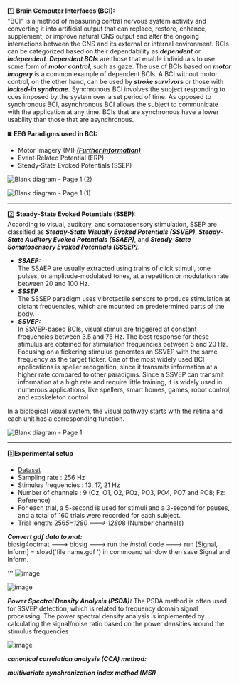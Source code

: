 :one: **Brain Computer Interfaces (BCI):**<br/>
"BCI" is a method of measuring central nervous system activity and converting it into artificial output that can replace, restore, enhance, supplement, or improve natural CNS output and alter the ongoing interactions between the CNS and its external or internal environment. BCIs can be categorized based on their dependability as ***dependent*** or ***independent***. ***Dependent BCIs*** are those that enable individuals to use some form of ***motor control***, such as gaze. The use of BCIs based on ***motor imagery*** is a common example of dependent BCIs. A BCI without motor control, on the other hand, can be used by ***stroke survivors*** or those with ***locked-in syndrome***. Synchronous BCI involves the subject responding to cues imposed by the system over a set period of time. As opposed to synchronous BCI, asynchronous BCI allows the subject to communicate with the application at any time. BCIs that are synchronous have a lower usability than those that are asynchronous.

:black_medium_square: **EEG Paradigms used in BCI:**<br/>
- Motor Imagery (MI) ***[(Further information)](https://github.com/RezaSaadatyar/Motor-imagery-based-EEG-signal-processing)***
- Event‑Related Potential (ERP)
- Steady‑State Evoked Potentials (SSEP)

![Blank diagram - Page 1 (2)](https://user-images.githubusercontent.com/96347878/209584607-b819be1b-70a0-4706-9d5a-fed87ef27aef.png)

![Blank diagram - Page 1 (1)](https://user-images.githubusercontent.com/96347878/209584696-fb5f1cde-1271-40ba-bd23-e80a74f3b284.png)

---

:two: **Steady‑State Evoked Potentials (SSEP):**<br/>
According to visual, auditory, and somatosensory stimulation, SSEP are classified as ***Steady-State Visually Evoked Potentials (SSVEP)***, ***Steady-State Auditory Evoked Potentials (SSAEP)***, and ***Steady-State Somatosensory Evoked Potentials (SSSEP)***.
- ***SSAEP:***<br/>
The SSAEP are usually extracted using trains of click stimuli, tone pulses, or amplitude-modulated tones, at a repetition or modulation rate between 20 and 100 Hz.
- ***SSSEP***<br/>
The SSSEP paradigm uses vibrotactile sensors to produce stimulation at distant frequencies, which are mounted on predetermined parts of the body.  
- ***SSVEP:***<br/>
In SSVEP-based BCIs, visual stimuli are triggered at constant frequencies between 3.5 and 75 Hz. The best response for these stimulus are obtained for stimulation frequencies between 5 and 20 Hz. Focusing on a fickering stimulus generates an SSVEP with the same frequency as the target ficker.  One of the most widely used BCI applications is speller recognition, since it transmits information at a higher rate compared to other paradigms. Since a SSVEP can transmit information at a high rate and require little training, it is widely used in numerous applications, like spellers, smart homes, games, robot control, and exoskeleton control

In a biological visual system, the visual pathway starts with the retina and each unit has a corresponding function.

![Blank diagram - Page 1](https://user-images.githubusercontent.com/96347878/209627515-0b65056e-daa5-4e82-85ff-f630d3e19f53.png)

----

:three:**Experimental setup**<br/>
- [Dataset](https://github.com/sylvchev/dataset-ssvep-led)
- Sampling rate : 256 Hz
- Stimulus frequencies : 13, 17, 21 Hz
- Number of channels : 9 (Oz, O1, O2, POz, PO3, PO4, PO7 and PO8; Fz: Reference)
- For each trial, a 5-second is used for stimuli and a 3-second for pauses, and a total of 160 trials were recorded for each subject.
- Trial length: 256*5=1280 ---> 1280*8 (Number channels)

***Convert gdf data to mat:***<br/>
biosig4octmat ---> biosig ---> run the *install* code ---> run [Signal, Inform] = sload('file name.gdf ') in commoand window then save Signal and Inform.


'''
![image](https://user-images.githubusercontent.com/96347878/205325207-ced004db-8d81-42ac-bd2b-b328e55de82c.png)

![image](https://user-images.githubusercontent.com/96347878/205325217-3242090d-1437-4d42-8a38-0b86f755aeb7.png)

***Power Spectral Density Analysis (PSDA):*** The PSDA method is often used for SSVEP detection, which is related to frequency domain signal processing. The power spectral density analysis is implemented by calculating the signal/noise ratio based on the power densities around the stimulus frequencies

![image](https://user-images.githubusercontent.com/96347878/205339199-b8f1ccc2-d97e-4552-a773-150e8c0900ed.png)


***canonical correlation analysis (CCA) method:***

***multivariate synchronization index method (MSI)***
